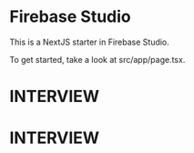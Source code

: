 # Firebase Studio

This is a NextJS starter in Firebase Studio.

To get started, take a look at src/app/page.tsx.
# INTERVIEW
# INTERVIEW
